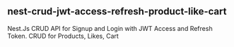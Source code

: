 ## nest-crud-jwt-access-refresh-product-like-cart

Nest.Js CRUD API for Signup and Login with JWT Access and Refresh Token. CRUD for Products, Likes, Cart
